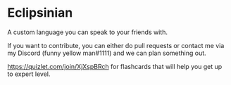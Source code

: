 # Eclipsinian
A custom language you can speak to your friends with.

If you want to contribute, you can either do pull requests or contact me via my Discord (funny yellow man#1111) and we can plan something out.

https://quizlet.com/join/XjXspBRch for flashcards that will help you get up to expert level.
